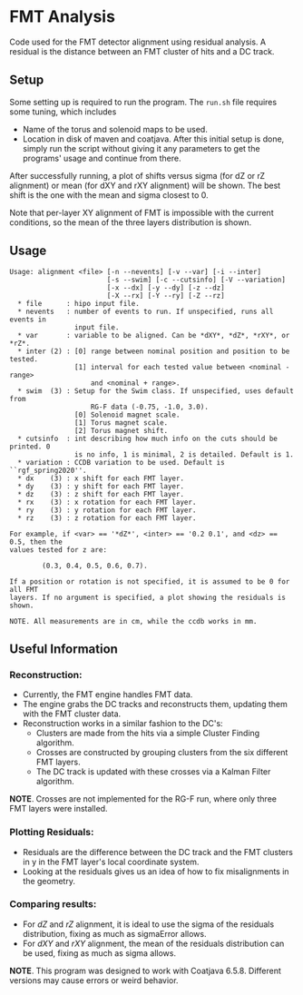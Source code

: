 # FMT Analysis
Code used for the FMT detector alignment using residual analysis. A residual is the distance between an FMT cluster of hits and a DC track.

## Setup
Some setting up is required to run the program. The `run.sh` file requires some tuning, which includes
* Name of the torus and solenoid maps to be used.
* Location in disk of maven and coatjava.
After this initial setup is done, simply run the script without giving it any parameters to get the programs' usage and continue from there.

After successfully running, a plot of shifts versus sigma (for dZ or rZ alignment) or mean (for dXY and rXY alignment) will be shown. The best shift is the one with the mean and sigma closest to 0.

Note that per-layer XY alignment of FMT is impossible with the current conditions, so the mean of the three layers distribution is shown.

## Usage
```
Usage: alignment <file> [-n --nevents] [-v --var] [-i --inter]
                        [-s --swim] [-c --cutsinfo] [-V --variation]
                        [-x --dx] [-y --dy] [-z --dz]
                        [-X --rx] [-Y --ry] [-Z --rz]
  * file      : hipo input file.
  * nevents   : number of events to run. If unspecified, runs all events in
                input file.
  * var       : variable to be aligned. Can be *dXY*, *dZ*, *rXY*, or *rZ*.
  * inter (2) : [0] range between nominal position and position to be tested.
                [1] interval for each tested value between <nominal - range>
                    and <nominal + range>.
  * swim  (3) : Setup for the Swim class. If unspecified, uses default from
                    RG-F data (-0.75, -1.0, 3.0).
                [0] Solenoid magnet scale.
                [1] Torus magnet scale.
                [2] Torus magnet shift.
  * cutsinfo  : int describing how much info on the cuts should be printed. 0
                is no info, 1 is minimal, 2 is detailed. Default is 1.
  * variation : CCDB variation to be used. Default is ``rgf_spring2020''.
  * dx    (3) : x shift for each FMT layer.
  * dy    (3) : y shift for each FMT layer.
  * dz    (3) : z shift for each FMT layer.
  * rx    (3) : x rotation for each FMT layer.
  * ry    (3) : y rotation for each FMT layer.
  * rz    (3) : z rotation for each FMT layer.

For example, if <var> == '*dZ*', <inter> == '0.2 0.1', and <dz> == 0.5, then the
values tested for z are:

        (0.3, 0.4, 0.5, 0.6, 0.7).

If a position or rotation is not specified, it is assumed to be 0 for all FMT
layers. If no argument is specified, a plot showing the residuals is shown.

NOTE. All measurements are in cm, while the ccdb works in mm.
```

## Useful Information
### Reconstruction:
* Currently, the FMT engine handles FMT data.
* The engine grabs the DC tracks and reconstructs them, updating them with the FMT cluster data.
* Reconstruction works in a similar fashion to the DC's:
    * Clusters are made from the hits via a simple Cluster Finding algorithm.
    * Crosses are constructed by grouping clusters from the six different FMT layers.
    * The DC track is updated with these crosses via a Kalman Filter algorithm.

**NOTE**. Crosses are not implemented for the RG-F run, where only three FMT layers were installed.

### Plotting Residuals:
* Residuals are the difference between the DC track and the FMT clusters in y in the FMT layer's local coordinate system.
* Looking at the residuals gives us an idea of how to fix misalignments in the geometry.

### Comparing results:
* For *dZ* and *rZ* alignment, it is ideal to use the sigma of the residuals distribution, fixing as much as sigmaError allows.
* For *dXY* and *rXY* alignment, the mean of the residuals distribution can be used, fixing as much as sigma allows.

**NOTE**. This program was designed to work with Coatjava 6.5.8. Different versions may cause errors or weird behavior.
